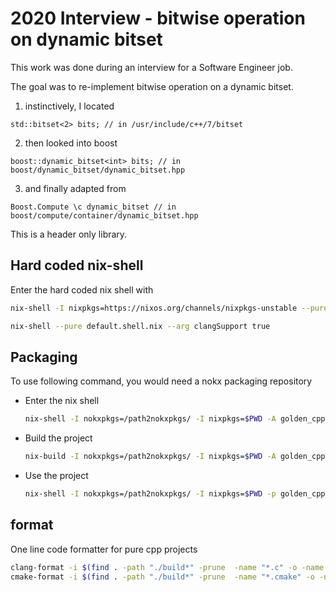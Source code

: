 # 2020 Interview - bitwise operation on dynamic bitset

This work was done during an interview for a Software Engineer job.

The goal was to re-implement bitwise operation on a dynamic bitset.

1. instinctively, I located 
```
std::bitset<2> bits; // in /usr/include/c++/7/bitset
```
2. then looked into boost
```
boost::dynamic_bitset<int> bits; // in boost/dynamic_bitset/dynamic_bitset.hpp
```
3. and finally adapted from
```
Boost.Compute \c dynamic_bitset // in boost/compute/container/dynamic_bitset.hpp
```

This is a header only library.

## Hard coded nix-shell
Enter the hard coded nix shell with
```bash
nix-shell -I nixpkgs=https://nixos.org/channels/nixpkgs-unstable --pure default.shell.nix

nix-shell --pure default.shell.nix --arg clangSupport true
```

## Packaging
To use following command, you would need a nokx packaging repository

- Enter the nix shell

  ```bash
  nix-shell -I nokxpkgs=/path2nokxpkgs/ -I nixpkgs=$PWD -A golden_cpp
  ```

- Build the project

  ```bash
  nix-build -I nokxpkgs=/path2nokxpkgs/ -I nixpkgs=$PWD -A golden_cpp
  ```

- Use the project

  ```bash
  nix-shell -I nokxpkgs=/path2nokxpkgs/ -I nixpkgs=$PWD -p golden_cpp
  ```

## format
One line code formatter for pure cpp projects

```bash
clang-format -i $(find . -path "./build*" -prune  -name "*.c" -o -name "*.cpp" -o -name "*.h" -o -name "*.hpp")
cmake-format -i $(find . -path "./build*" -prune  -name "*.cmake" -o -name "CMakeLists.txt")
```
